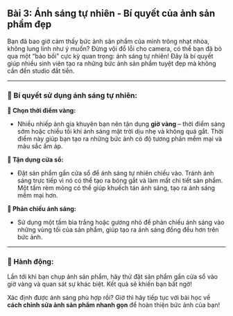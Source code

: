 ## Bài 3: Ánh sáng tự nhiên - Bí quyết của ảnh sản phẩm đẹp

Bạn đã bao giờ cảm thấy bức ảnh sản phẩm của mình trông nhạt nhòa, không lung linh như ý muốn? Đừng vội đổ lỗi cho camera, có thể bạn đã bỏ qua một “bảo bối” cực kỳ quan trọng: ánh sáng tự nhiên! Đây là bí quyết giúp nhiều sinh viên tạo ra những bức ảnh sản phẩm tuyệt đẹp mà không cần đến studio đắt tiền.

---

### 📌 Bí quyết sử dụng ánh sáng tự nhiên:

**🔹 Chọn thời điểm vàng:**
- Nhiều nhiếp ảnh gia khuyên bạn nên tận dụng **giờ vàng** – thời điểm sáng sớm hoặc chiều tối khi ánh sáng mặt trời dịu nhẹ và không quá gắt. Thời điểm này giúp bạn tạo ra những bức ảnh có độ tương phản mềm mại và màu sắc ấm áp.

**🔹 Tận dụng cửa sổ:**
- Đặt sản phẩm gần cửa sổ để ánh sáng tự nhiên chiếu vào. Tránh ánh sáng trực tiếp vì nó có thể tạo ra bóng gắt và làm mất chi tiết sản phẩm. Một tấm rèm mỏng có thể giúp khuếch tán ánh sáng, tạo ra ánh sáng mềm mại hơn.

**🔹 Phản chiếu ánh sáng:**
- Sử dụng một tấm bìa trắng hoặc gương nhỏ để phản chiếu ánh sáng vào những vùng tối của sản phẩm, giúp tạo ra ánh sáng đồng đều hơn trên bức ảnh.

---

### 🚀 Hành động:

Lần tới khi bạn chụp ảnh sản phẩm, hãy thử đặt sản phẩm gần cửa sổ vào giờ vàng và quan sát sự khác biệt. Kết quả sẽ khiến bạn bất ngờ!

Xác định được ánh sáng phù hợp rồi? Giờ thì hãy tiếp tục với bài học về **cách chỉnh sửa ảnh sản phẩm nhanh gọn** để hoàn thiện bức ảnh của bạn!